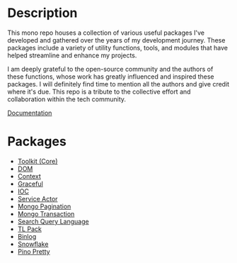 # Description

This mono repo houses a collection of various useful packages I've developed and gathered over the years of my development journey. These packages include a variety of utility functions, tools, and modules that have helped streamline and enhance my projects.

I am deeply grateful to the open-source community and the authors of these functions, whose work has greatly influenced and inspired these packages. I will definitely find time to mention all the authors and give credit where it's due. This repo is a tribute to the collective effort and collaboration within the tech community.

[Documentation](https://men232.github.io/toolkit)

# Packages

- [Toolkit (Core)](https://men232.github.io/toolkit/reference/@andrew_l/toolkit/)
- [DOM](https://men232.github.io/toolkit/reference/@andrew_l/dom/)
- [Context](https://men232.github.io/toolkit/reference/@andrew_l/context/)
- [Graceful](https://men232.github.io/toolkit/reference/@andrew_l/graceful/)
- [IOC](https://men232.github.io/toolkit/reference/@andrew_l/ioc/)
- [Service Actor](https://men232.github.io/toolkit/reference/@andrew_l/service-actor/)
- [Mongo Pagination](https://men232.github.io/toolkit/reference/@andrew_l/mongo-pagination/)
- [Mongo Transaction](https://men232.github.io/toolkit/reference/@andrew_l/mongo-transaction/)
- [Search Query Language](https://men232.github.io/toolkit/reference/@andrew_l/search-query-language/)
- [TL Pack](https://men232.github.io/toolkit/reference/@andrew_l/tl-pack/)
- [Binlog](https://men232.github.io/toolkit/reference/@andrew_l/binlog/)
- [Snowflake](https://men232.github.io/toolkit/reference/@andrew_l/snowflake/)
- [Pino Pretty](https://men232.github.io/toolkit/reference/@andrew_l/pino-pretty/)
